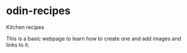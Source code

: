# odin-recipes
Kitchen recipes

This is a basic webpage to learn how to create one and add images and links to it.
